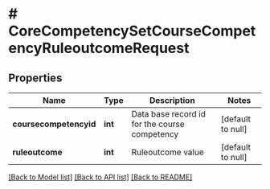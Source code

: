 # # CoreCompetencySetCourseCompetencyRuleoutcomeRequest

## Properties

Name | Type | Description | Notes
------------ | ------------- | ------------- | -------------
**coursecompetencyid** | **int** | Data base record id for the course competency | [default to null]
**ruleoutcome** | **int** | Ruleoutcome value | [default to null]

[[Back to Model list]](../../README.md#models) [[Back to API list]](../../README.md#endpoints) [[Back to README]](../../README.md)
